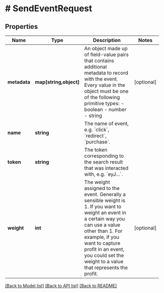 # # SendEventRequest

## Properties

| Name         | Type                   | Description                                                                                                                                                                                                                                                                   | Notes      |
| ------------ | ---------------------- | ----------------------------------------------------------------------------------------------------------------------------------------------------------------------------------------------------------------------------------------------------------------------------- | ---------- |
| **metadata** | **map[string,object]** | An object made up of field-value pairs that contains additional metadata to record with the event. Every value in the object must be one of the following primitive types: - boolean - number - string                                                                        | [optional] |
| **name**     | **string**             | The name of event, e.g. &#x60;click&#x60;, &#x60;redirect&#x60;, &#x60;purchase&#x60;.                                                                                                                                                                                        |
| **token**    | **string**             | The token corresponding to the search result that was interacted with, e.g. &#x60;eyJ...&#x60;.                                                                                                                                                                               |
| **weight**   | **int**                | The weight assigned to the event. Generally a sensible weight is 1. If you want to weight an event in a certain way you can use a value other than 1. For example, if you want to capture profit in an event, you could set the weight to a value that represents the profit. | [optional] |

[[Back to Model list]](../../README.md#models) [[Back to API list]](../../README.md#endpoints) [[Back to README]](../../README.md)

